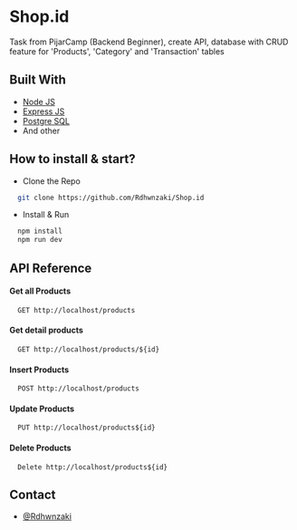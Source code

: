 
# Shop.id

Task from PijarCamp (Backend Beginner), create API, database with CRUD feature for 'Products', 'Category' and 'Transaction' tables


## Built With

- [Node JS](https://nodejs.org/en/)
- [Express JS](https://expressjs.com/)
- [Postgre SQL](https://www.postgresql.org/)
- And other 


## How to install & start?

- Clone the Repo

```bash
  git clone https://github.com/Rdhwnzaki/Shop.id
```
- Install & Run
```bash
  npm install
  npm run dev
```
    
## API Reference

#### Get all Products

```http
  GET http://localhost/products
```

#### Get detail products

```http
  GET http://localhost/products/${id}
```
#### Insert Products

```http
  POST http://localhost/products
```
#### Update Products

```http
  PUT http://localhost/products${id}
```
#### Delete Products

```http
  Delete http://localhost/products${id}
```


## Contact

- [@Rdhwnzaki](https://github.com/Rdhwnzaki)

